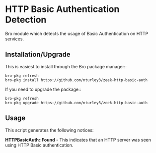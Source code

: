 HTTP Basic Authentication Detection
======================

Bro module which detects the usage of Basic Authentication on HTTP services. 

Installation/Upgrade
------------

This is easiest to install through the Bro package manager::

	bro-pkg refresh
	bro-pkg install https://github.com/nturley3/zeek-http-basic-auth

If you need to upgrade the package::

	bro-pkg refresh
	bro-pkg upgrade https://github.com/nturley3/zeek-http-basic-auth

Usage
-----

This script generates the following notices: 

**HTTPBasicAuth::Found** - This indicates that an HTTP server was
seen using HTTP Basic authentication.
